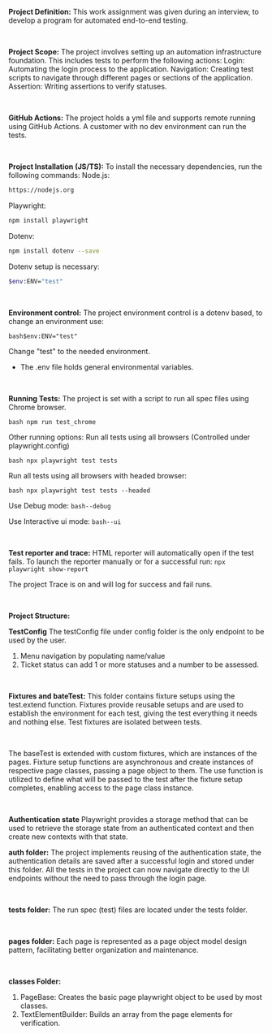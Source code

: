 **Project Definition:**
This work assignment was given during an interview, to develop a program for automated end-to-end testing.

<br>

**Project Scope:**
The project involves setting up an automation infrastructure foundation. This includes tests to perform the following actions:
Login: Automating the login process to the application.
Navigation: Creating test scripts to navigate through different pages or sections of the application.
Assertion: Writing assertions to verify statuses.

<br> 

**GitHub Actions:**
The project holds a yml file and supports remote running using GitHub Actions.
A customer with no dev environment can run the tests.

<br> 

**Project Installation (JS/TS):**
To install the necessary dependencies, run the following commands:
Node.js:
```bash
https://nodejs.org
```
Playwright:
```bash
npm install playwright
```
Dotenv:
```bash
npm install dotenv --save
```
Dotenv setup is necessary:
```bash
$env:ENV="test"
```

<br> 


**Environment control:**
The project environment control is a dotenv based, to change an environment use:

```bash$env:ENV="test"```

Change "test" to the needed environment.
* The .env file holds general environmental variables.

<br> 

**Running Tests:**
The project is set with a script to run all spec files using Chrome browser.

```bash npm run test_chrome``` 

Other running options:
Run all tests using all browsers (Controlled under playwright.config)

```bash npx playwright test tests```

Run all tests using all browsers with headed browser:

```bash npx playwright test tests --headed```

Use Debug mode:
```bash--debug```

Use Interactive ui mode:
```bash--ui```

<br> 

**Test reporter and trace:**
HTML reporter will automatically open if the test fails.
To launch the reporter manually or for a successful run:
```npx playwright show-report```

The project Trace is on and will log for success and fail runs.

<br> 
  
**Project Structure:**

**TestConfig**
The testConfig file under config folder is the only endpoint to be used by the user.
1) Menu navigation by populating name/value
2) Ticket status can add 1 or more statuses and a number to be assessed.

<br>

**Fixtures and bateTest:**
This folder contains fixture setups using the test.extend function. Fixtures provide reusable setups and are used to establish the environment for each test, giving the test everything it needs and nothing else. Test fixtures are isolated between tests.

<br>

The baseTest is extended with custom fixtures, which are instances of the pages. Fixture setup functions are asynchronous and create instances of respective page classes, passing a page object to them. The use function is utilized to define what will be passed to the test after the fixture setup completes, enabling access to the page class instance.

<br>

**Authentication state**
Playwright provides a storage method that can be used to retrieve the storage state from an authenticated context and then create new contexts with that state.

**auth folder:** The project implements reusing of the authentication state, the authentication details are saved after a successful login and stored under this folder.
All the tests in the project can now navigate directly to the UI endpoints without the need to pass through the login page.

<br>

**tests folder:** The run spec (test) files are located under the tests folder.

<br>

**pages folder:** Each page is represented as a page object model design pattern, facilitating better organization and maintenance.

<br>

**classes Folder:** 
1) PageBase: Creates the basic page playwright object to be used by most classes.
2) TextElementBuilder: Builds an array from the page elements for verification.

